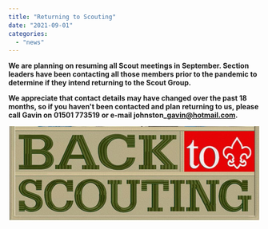```yaml
---
title: "Returning to Scouting"
date: "2021-09-01"
categories: 
  - "news"
---
```


**We are planning on resuming all Scout meetings in September. Section leaders have been contacting all those members prior to the pandemic to determine if they intend returning to the Scout Group.**

**We appreciate that contact details may have changed over the past 18 months, so if you haven't been contacted and plan returning to us, please call Gavin on 01501 773519 or e-mail johnston\_gavin@hotmail.com.**  

![](images/212c2-back-to-scouting.jpg)
